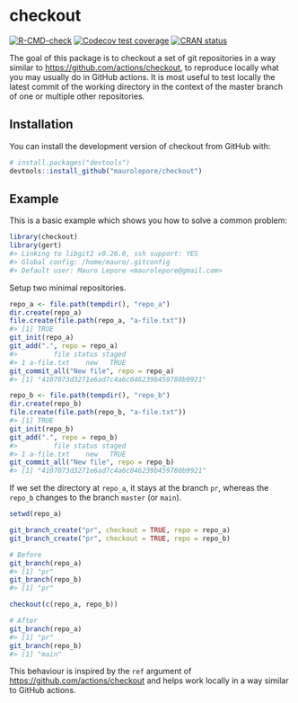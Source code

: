 
<!-- README.md is generated from README.Rmd. Please edit that file -->

# checkout

<!-- badges: start -->

[![R-CMD-check](https://github.com/maurolepore/checkout/workflows/R-CMD-check/badge.svg)](https://github.com/maurolepore/checkout/actions)
[![Codecov test
coverage](https://codecov.io/gh/maurolepore/checkout/branch/main/graph/badge.svg)](https://codecov.io/gh/maurolepore/checkout?branch=main)
[![CRAN
status](https://www.r-pkg.org/badges/version/checkout)](https://CRAN.R-project.org/package=checkout)
<!-- badges: end -->

The goal of this package is to checkout a set of git repositories in a
way similar to <https://github.com/actions/checkout>, to reproduce
locally what you may usually do in GitHub actions. It is most useful to
test locally the latest commit of the working directory in the context
of the master branch of one or multiple other repositories.

## Installation

You can install the development version of checkout from GitHub with:

``` r
# install.packages("devtools")
devtools::install_github("maurolepore/checkout")
```

## Example

This is a basic example which shows you how to solve a common problem:

``` r
library(checkout)
library(gert)
#> Linking to libgit2 v0.26.0, ssh support: YES
#> Global config: /home/mauro/.gitconfig
#> Default user: Mauro Lepore <maurolepore@gmail.com>
```

Setup two minimal repositories.

``` r
repo_a <- file.path(tempdir(), "repo_a")
dir.create(repo_a)
file.create(file.path(repo_a, "a-file.txt"))
#> [1] TRUE
git_init(repo_a)
git_add(".", repo = repo_a)
#>         file status staged
#> 1 a-file.txt    new   TRUE
git_commit_all("New file", repo = repo_a)
#> [1] "4107073d3271e6ad7c4a6c046239b459780b9921"

repo_b <- file.path(tempdir(), "repo_b")
dir.create(repo_b)
file.create(file.path(repo_b, "a-file.txt"))
#> [1] TRUE
git_init(repo_b)
git_add(".", repo = repo_b)
#>         file status staged
#> 1 a-file.txt    new   TRUE
git_commit_all("New file", repo = repo_b)
#> [1] "4107073d3271e6ad7c4a6c046239b459780b9921"
```

If we set the directory at `repo_a`, it stays at the branch `pr`,
whereas the `repo_b` changes to the branch `master` (or `main`).

``` r
setwd(repo_a)

git_branch_create("pr", checkout = TRUE, repo = repo_a)
git_branch_create("pr", checkout = TRUE, repo = repo_b)

# Before
git_branch(repo_a)
#> [1] "pr"
git_branch(repo_b)
#> [1] "pr"

checkout(c(repo_a, repo_b))

# After
git_branch(repo_a)
#> [1] "pr"
git_branch(repo_b)
#> [1] "main"
```

This behaviour is inspired by the `ref` argument of
<https://github.com/actions/checkout> and helps work locally in a way
similar to GitHub actions.

